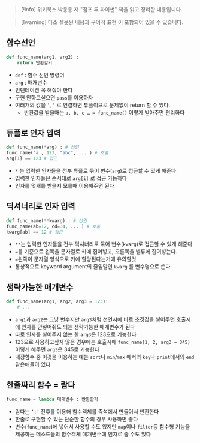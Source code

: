 > [!info] 위키북스 박응용 저 "점프 투 파이썬" 책을 읽고 정리한 내용입니다.

> [!warning] 다소 잘못된 내용과 구어적 표현 이 포함되어 있을 수 있습니다.

## 함수선언

```python
def func_name(arg1, arg2) :
	return 반환할거
```

- `def` : 함수 선언 명령어
- `arg` : 매개변수
- 인덴테이션 꼭 해줘야 한다
- 구현 안하고싶으면 `pass`를 이용하자
- 여러개의 값을 `’,’` 로 연결하면 튜플이므로 문제없이 return 할 수 있다.
	- 반환값을 받을때는 `a, b, c … = func_name()` 이렇게 받아주면 편리하다

## 튜플로 인자 입력

```python
def func_name(*arg) : # 선언
func_name('a', 123, "abc", ... ) # 호출
arg[1] == 123 # 접근
```

- `*` 는 입력한 인자들을 전부 튜플로 묶어 변수(`arg`)로 접근할 수 있게 해준다
- 입력한 인자들은 순서대로 `arg[i]` 로 접근 가능하다
- 인자를 몇개를 받을지 모를때 이용해주면 된다

## 딕셔너리로 인자 입력

```python
def func_name(**kwarg) : # 선언
func_name(ab=12, cd=34, ... ) # 호출
kwarg[ab] == 12 # 접근
```

- `**`는 입력한 인자들을 전부 딕셔너리로 묶어 변수(`kwarg`)로 접근할 수 있게 해준다
- `=`를 기준으로 왼쪽을 문자열로 키에 집어넣고, 오른쪽을 벨류에 집어넣는다.
- `=`왼쪽이 문자열 형식으로 키에 할당된다는거에 유의할것
- 통상적으로 keyword argument의 줄임말인 `kwarg` 를 변수명으로 쓴다

## 생략가능한 매개변수

```python
def func_name(arg1, arg2, arg3 = 123):
	# ...
```

- `arg1`과 `arg2`는 그냥 변수지만 `arg3`처럼 선언시에 바로 초깃값을 넣어주면 호출시에 인자를 안넣어줘도 되는 생략가능한 매개변수가 된다
- 따로 인자를 넣어주지 않는 한 `arg3`은 123으로 기능한다
- 123으로 사용하고싶지 않은 경우에는 호출시에 `func_name(1, 2, arg3 = 345)` 이렇게 해주면 `arg3`은 345로 기능한다
- 내장함수 중 이것을 이용하는 예는 `sort`나 `min`/`max` 에서의 `key`나 `print`에서의 `end`같은애들이 있다

## 한줄짜리 함수 = 람다

```python
func_name = lambda 매개변수 : 반환할거
```

- 람다는 `’:’` 전후를 이용해 함수객체를 즉석에서 만들어서 반환한다
- 한줄로 구현할 수 있는 단순한 함수의 경우 사용하면 좋다
- 변수(`func_name`)에 넣어서 사용할 수도 있지만 `map`이나 `filter`등 함수형 기능을 제공하는 메소드들의 함수객체 매개변수에 인자로 줄 수도 있다